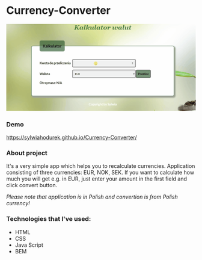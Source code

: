 # Currency-Converter
![currencyConverter](gifs/CurrencyConverter.gif)

### Demo 
https://sylwiahodurek.github.io/Currency-Converter/

### About project 

It's a very simple app which helps you to recalculate currencies. Application consisting of three currencies: EUR, NOK, SEK. 
If you want to calculate how much you will get e.g. in EUR, just enter your amount in the first field and click convert button. 

*Please note that application is in Polish and convertion is from Polish currency!*

### Technologies that I've used:
- HTML
- CSS
- Java Script
- BEM

